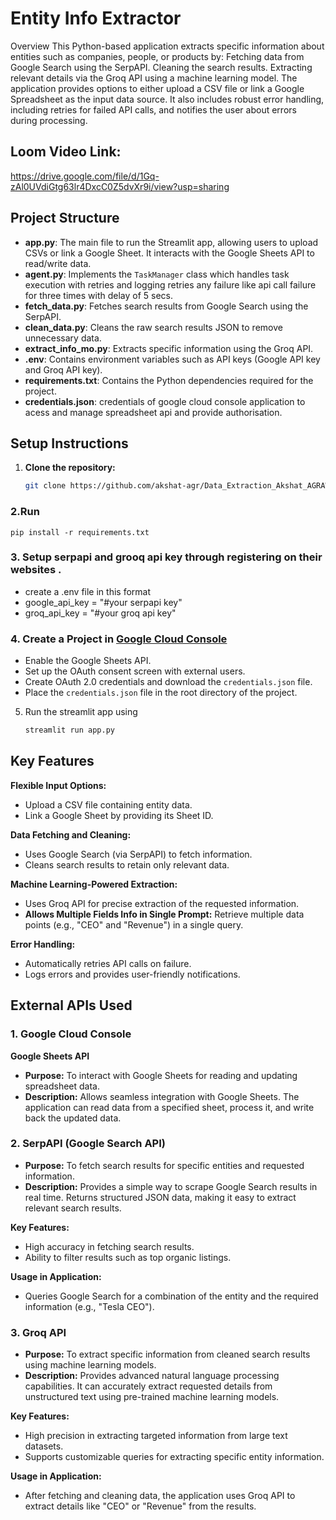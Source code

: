 # Entity Info Extractor

Overview
This Python-based application extracts specific information about entities such as companies, people, or products by:
Fetching data from Google Search using the SerpAPI.
Cleaning the search results.
Extracting relevant details via the Groq API using a machine learning model.
The application provides options to either upload a CSV file or link a Google Spreadsheet as the input data source. It also includes robust error handling, including retries for failed API calls, and notifies the user about errors during processing.

## Loom Video Link:
https://drive.google.com/file/d/1Gq-zAl0UVdiGtg63lr4DxcC0Z5dvXr9i/view?usp=sharing
## Project Structure

- **app.py**: The main file to run the Streamlit app, allowing users to upload CSVs or link a Google Sheet. It interacts with the Google Sheets API to read/write data.
- **agent.py**: Implements the `TaskManager` class which handles task execution with retries and logging retries any failure like api call failure for three times with delay of 5 secs.
- **fetch_data.py**: Fetches search results from Google Search using the SerpAPI.
- **clean_data.py**: Cleans the raw search results JSON to remove unnecessary data.
- **extract_info_mo.py**: Extracts specific information using the Groq API.
- **.env**: Contains environment variables such as API keys (Google API key and Groq API key).
- **requirements.txt**: Contains the Python dependencies required for the project.
- **credentials.json**: credentials of google cloud console application to acess and manage spreadsheet api and provide authorisation.
  
## Setup Instructions

1. **Clone the repository:**
   ```bash
   git clone https://github.com/akshat-agr/Data_Extraction_Akshat_AGRAWAL.git

### 2.Run
    
    pip install -r requirements.txt

### 3. Setup serpapi and grooq api key through registering on their websites .
   - create a .env file in this format
   - google_api_key = "#your serpapi key"
   - groq_api_key = "#your groq api key"


### 4. Create a Project in [Google Cloud Console](https://console.cloud.google.com/)

- Enable the Google Sheets API.
- Set up the OAuth consent screen with external users.
- Create OAuth 2.0 credentials and download the `credentials.json` file.
- Place the `credentials.json` file in the root directory of the project.


5. Run the streamlit app using
   ```bash
   streamlit run app.py

## Key Features

**Flexible Input Options:**
- Upload a CSV file containing entity data.
- Link a Google Sheet by providing its Sheet ID.

**Data Fetching and Cleaning:**
- Uses Google Search (via SerpAPI) to fetch information.
- Cleans search results to retain only relevant data.

**Machine Learning-Powered Extraction:**
- Uses Groq API for precise extraction of the requested information.
- **Allows Multiple Fields Info in Single Prompt:** Retrieve multiple data points (e.g., "CEO" and "Revenue") in a single query.

**Error Handling:**
- Automatically retries API calls on failure.
- Logs errors and provides user-friendly notifications.

## External APIs Used

### 1. Google Cloud Console
**Google Sheets API**  
- **Purpose:** To interact with Google Sheets for reading and updating spreadsheet data.  
- **Description:** Allows seamless integration with Google Sheets. The application can read data from a specified sheet, process it, and write back the updated data.

### 2. SerpAPI (Google Search API)
- **Purpose:** To fetch search results for specific entities and requested information.  
- **Description:** Provides a simple way to scrape Google Search results in real time. Returns structured JSON data, making it easy to extract relevant search results.  

**Key Features:**
- High accuracy in fetching search results.
- Ability to filter results such as top organic listings.

**Usage in Application:**
- Queries Google Search for a combination of the entity and the required information (e.g., "Tesla CEO").

### 3. Groq API
- **Purpose:** To extract specific information from cleaned search results using machine learning models.  
- **Description:** Provides advanced natural language processing capabilities. It can accurately extract requested details from unstructured text using pre-trained machine learning models.

**Key Features:**
- High precision in extracting targeted information from large text datasets.
- Supports customizable queries for extracting specific entity information.

**Usage in Application:**
- After fetching and cleaning data, the application uses Groq API to extract details like "CEO" or "Revenue" from the results.





  


  
   
